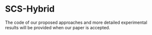 # SCS-Hybrid
The code of our proposed approaches and more detailed experimental results will be provided when our paper is accepted.

